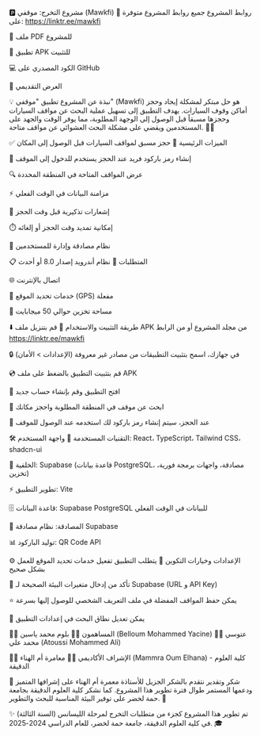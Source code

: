 🅿️ مشروع التخرج: موقفي (Mawkfi)
🔗 روابط المشروع
جميع روابط المشروع متوفرة على: https://linktr.ee/mawkfi

📄 ملف PDF للمشروع

📱 تطبيق APK للتثبيت

💻 الكود المصدري على GitHub

🎯 العرض التقديمي

💡 نبذة عن المشروع
تطبيق "موقفي" (Mawkfi) هو حل مبتكر لمشكلة إيجاد وحجز أماكن وقوف السيارات. يهدف التطبيق إلى تسهيل عملية البحث عن مواقف السيارات وحجزها مسبقاً قبل الوصول إلى الوجهة المطلوبة، مما يوفر الوقت والجهد على المستخدمين ويقضي على مشكلة البحث العشوائي عن مواقف متاحة. 🚗✨

✅ الميزات الرئيسية
🔄 حجز مسبق لمواقف السيارات قبل الوصول إلى المكان

📱 إنشاء رمز باركود فريد عند الحجز يستخدم للدخول إلى الموقف

🔍 عرض المواقف المتاحة في المنطقة المحددة

⚡️ مزامنة البيانات في الوقت الفعلي

🔔 إشعارات تذكيرية قبل وقت الحجز

⏱️ إمكانية تمديد وقت الحجز أو إلغائه

🔐 نظام مصادقة وإدارة للمستخدمين

📋 المتطلبات
📱 نظام أندرويد إصدار 8.0 أو أحدث

🌐 اتصال بالإنترنت

📍 خدمات تحديد الموقع (GPS) مفعلة

💾 مساحة تخزين حوالي 50 ميجابايت

⬇️ طريقة التثبيت والاستخدام
📲 قم بتنزيل ملف APK من مجلد المشروع أو من الرابط https://linktr.ee/mawkfi

🔒 في جهازك، اسمح بتثبيت التطبيقات من مصادر غير معروفة (الإعدادات > الأمان)

💿 قم بتثبيت التطبيق بالضغط على ملف APK

👤 افتح التطبيق وقم بإنشاء حساب جديد

🔎 ابحث عن موقف في المنطقة المطلوبة واحجز مكانك

📲 عند الحجز، سيتم إنشاء رمز باركود لك استخدمه عند الوصول للموقف

🛠️ التقنيات المستخدمة
🎨 واجهة المستخدم: React، TypeScript، Tailwind CSS، shadcn-ui

🔧 الخلفية: Supabase (قاعدة بيانات PostgreSQL، مصادقة، واجهات برمجة فورية، تخزين)

⚡️ تطوير التطبيق: Vite

🗄️ قاعدة البيانات: Supabase PostgreSQL للبيانات في الوقت الفعلي

🔐 المصادقة: نظام مصادقة Supabase

📊 توليد الباركود: QR Code API

⚙️ الإعدادات وخيارات التكوين
📍 يتطلب التطبيق تفعيل خدمات تحديد الموقع للعمل بشكل صحيح

🔑 تأكد من إدخال متغيرات البيئة الصحيحة لـ Supabase (URL و API Key)

⭐️ يمكن حفظ المواقف المفضلة في ملف التعريف الشخصي للوصول إليها بسرعة

🔄 يمكن تعديل نطاق البحث في إعدادات التطبيق

👨‍💻 المساهمون
👨‍💻 بلوم محمد ياسين (Belloum Mohammed Yacine)
👨‍💻 عتوسي محمد علي (Atoussi Mohammed Ali)

👩‍🏫 الإشراف الأكاديمي
👩‍🏫 معامرة أم الهناء (Mammra Oum Elhana) - كلية العلوم الدقيقة

🙏 شكر وتقدير
نتقدم بالشكر الجزيل للأستاذة معمرة أم الهناء على إشرافها المتميز ودعمها المستمر طوال فترة تطوير هذا المشروع. كما نشكر كلية العلوم الدقيقة بجامعة حمة لخضر على توفير البيئة المناسبة للبحث والتطوير. 🌟

✨ تم تطوير هذا المشروع كجزء من متطلبات التخرج لمرحلة الليسانس (السنة الثالثة) في كلية العلوم الدقيقة، جامعة حمة لخضر، للعام الدراسي 2024-2025. 🎓